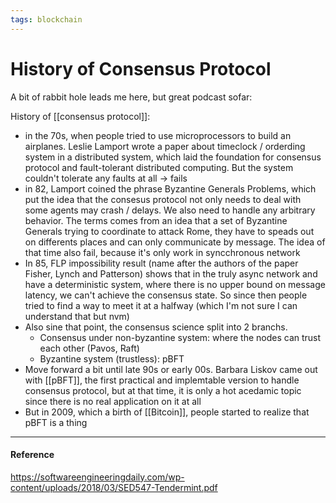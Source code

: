 ```yaml
---
tags: blockchain
---
```


# History of Consensus Protocol

A bit of rabbit hole leads me here, but great podcast sofar:

History of [[consensus protocol]]:
- in the 70s, when people tried to use microprocessors to build an airplanes. Leslie Lamport wrote a paper about timeclock / orderding system in a distributed system, which laid the foundation for consensus protocol and fault-tolerant distributed computing. But the system couldn't tolerate any faults at all -> fails
- in 82, Lamport coined the phrase Byzantine Generals Problems, which put the idea that the consesus protocol not only needs to deal with some agents may crash / delays. We also need to handle any arbitrary behavior. The terms comes from an idea that a  set of Byzantine Generals trying to coordinate to attack Rome, they have to speads out on differents places and can only communicate by message. The idea of that time also fail, because it's only work in syncchronous network
- In 85, FLP impossibility result (name after the authors of the paper Fisher, Lynch and Patterson) shows that in the truly async network and have a deterministic system, where there is no upper bound on message latency, we can't achieve the consensus state. So since then people tried to find a way to meet it at a halfway (which I'm not sure I can understand that but nvm)
- Also sine that point, the consensus science split into 2 branchs.
	- Consensus under non-byzantine system: where the nodes can trust each other (Pavos, Raft)
	- Byzantine system (trustless): pBFT
- Move forward a bit until late 90s or early 00s. Barbara Liskov came out with [[pBFT]], the first practical and implemtable version to handle consensus protocol, but at that time, it is only a hot acedamic topic since there is no real application on it at all
- But in 2009, which a birth of [[Bitcoin]], people started to realize that pBFT is a thing

--- 

#### Reference

https://softwareengineeringdaily.com/wp-content/uploads/2018/03/SED547-Tendermint.pdf
